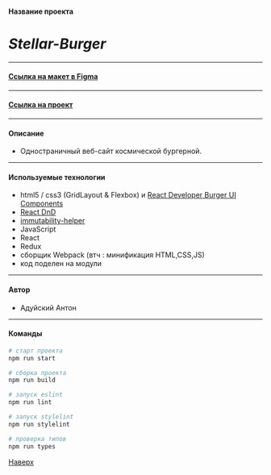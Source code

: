 #### Название проекта

# ___Stellar-Burger___

---

#### [Ссылка на макет в Figma](https://www.figma.com/file/ocw9a6hNGeAejl4F3G9fp8/React-_-%D0%9F%D1%80%D0%BE%D0%B5%D0%BA%D1%82%D0%BD%D1%8B%D0%B5-%D0%B7%D0%B0%D0%B4%D0%B0%D1%87%D0%B8-(3-%D0%BC%D0%B5%D1%81%D1%8F%D1%86%D0%B0)_external_link?node-id=0%3A1)

---

#### [Ссылка на проект](https://antonaduisky.github.io/stellar-burger/)

---

#### Описание

- Одностраничный веб-сайт космической бургерной.

___

#### Используемые технологии

- html5 / css3 (GridLayout & Flexbox) и [React Developer Burger UI Components](https://yandex-praktikum.github.io/react-developer-burger-ui-components/docs/)
- [React DnD](https://react-dnd.github.io/react-dnd/about)
- [immutability-helper](https://www.npmjs.com/package/immutability-helper?activeTab=dependents)
- JavaScript
- React
- Redux
- сборщик Webpack (втч : минификация HTML,CSS,JS)
- код поделен на модули

---

#### Автор

- Адуйский Антон

---

#### Команды

```bash
# старт проекта
npm run start

# сборка проекта
npm run build

# запуск eslint
npm run lint

# запуск stylelint
npm run stylelint

# проверка типов
npm run types
```

[Наверх](#top)
